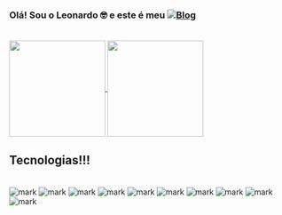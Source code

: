 ### Olá! Sou o Leonardo 🤓 e este é meu     [![Blog](https://img.shields.io/badge/LinkedIn-0077B5?style=for-the-badge&logo=linkedin&logoColor=white)](https://www.linkedin.com/in/onsafe/)<br/><br/>

<a href="https://github.com/Leonardo/github-readme-stats">
  <img height=173 align="center" src="https://github-readme-stats.vercel.app/api?username=OnSaffe&show_icons=true&theme=dracula" />
</a>
<a href="https://github.com/Leonardo/convoychat">
  <img height=173 align="center" src="https://github-readme-stats.vercel.app/api/top-langs?username=OnSaffe&layout=compact&langs_count=8&card_width=320&show_icons=true&theme=dracula" />
</a>

<br/>

## Tecnologias!!!

<div style="display: inline_block"><br/>
<img align="center" alt="mark" src="https://img.shields.io/badge/HTML5-E34F26?style=for-the-badge&logo=html5&logoColor=white">
<img align="center" alt="mark" src="https://img.shields.io/badge/TypeScript-007ACC?style=for-the-badge&logo=typescript&logoColor=white">
<img align="center" alt="mark" src="https://img.shields.io/badge/JavaScript-F7DF1E?style=for-the-badge&logo=javascript&logoColor=black">
<img align="center" alt="mark" src="https://img.shields.io/badge/CSS3-1572B6?style=for-the-badge&logo=css3&logoColor=white">
<img align="center" alt="mark" src="https://img.shields.io/badge/Python-14354C?style=for-the-badge&logo=python&logoColor=white">
<img align="center" alt="mark" src="https://img.shields.io/badge/React-20232A?style=for-the-badge&logo=react&logoColor=61DAFB">
<img align="center" alt="mark" src="https://img.shields.io/badge/GIT-E44C30?style=for-the-badge&logo=git&logoColor=white">
<img align="center" alt="mark" src="https://img.shields.io/badge/Visual_Studio_Code-0078D4?style=for-the-badge&logo=visual%20studio%20code&logoColor=white">
<img align="center" alt="mark" src="https://img.shields.io/badge/Figma-F24E1E?style=for-the-badge&logo=figma&logoColor=white">
<img align="center" alt="mark" src="https://img.shields.io/badge/Netlify-00C7B7?style=for-the-badge&logo=netlify&logoColor=white">

</div><br/>
